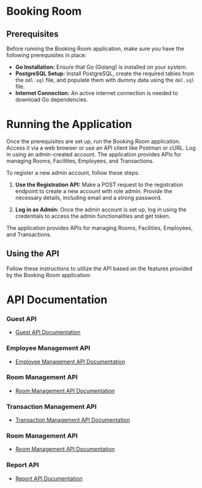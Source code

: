 # Booking Room

## Prerequisites

Before running the Booking Room application, make sure you have the following prerequisites in place:

- **Go Installation:** Ensure that Go (Golang) is installed on your system.
- **PostgreSQL Setup:** Install PostgreSQL, create the required tables from the `ddl.sql` file, and populate them with dummy data using the `dml.sql` file.
- **Internet Connection:** An active internet connection is needed to download Go dependencies.

# Running the Application

Once the prerequisites are set up, run the Booking Room application. Access it via a web browser or use an API client like Postman or cURL. Log in using an admin-created account. The application provides APIs for managing Rooms, Facilities, Employees, and Transactions.

To register a new admin account, follow these steps:

1. **Use the Registration API:** Make a POST request to the registration endpoint to create a new account with role admin. Provide the necessary details, including email and a strong password.

2. **Log in as Admin:** Once the admin account is set up, log in using the credentials to access the admin functionalities and get token.

The application provides APIs for managing Rooms, Facilities, Employees, and Transactions.

## Using the API

Follow these instructions to utilize the API based on the features provided by the Booking Room application:

# API Documentation

### Guest API

- [Guest API Documentation](/api/guest_api.md)

### Employee Management API

- [Employee Management API Documentation](/api/employee_management_api.md)

### Room Management API

- [Room Management API Documentation](/api/room_management_api.md)

### Transaction Management API

- [Transaction Management API Documentation](/api/reservation_management.md)

### Room Management API 

- [Room Management API Documentation](/api/room_management_api.md)

### Report API

- [Report API Documentation](/api/room_management_api.md)